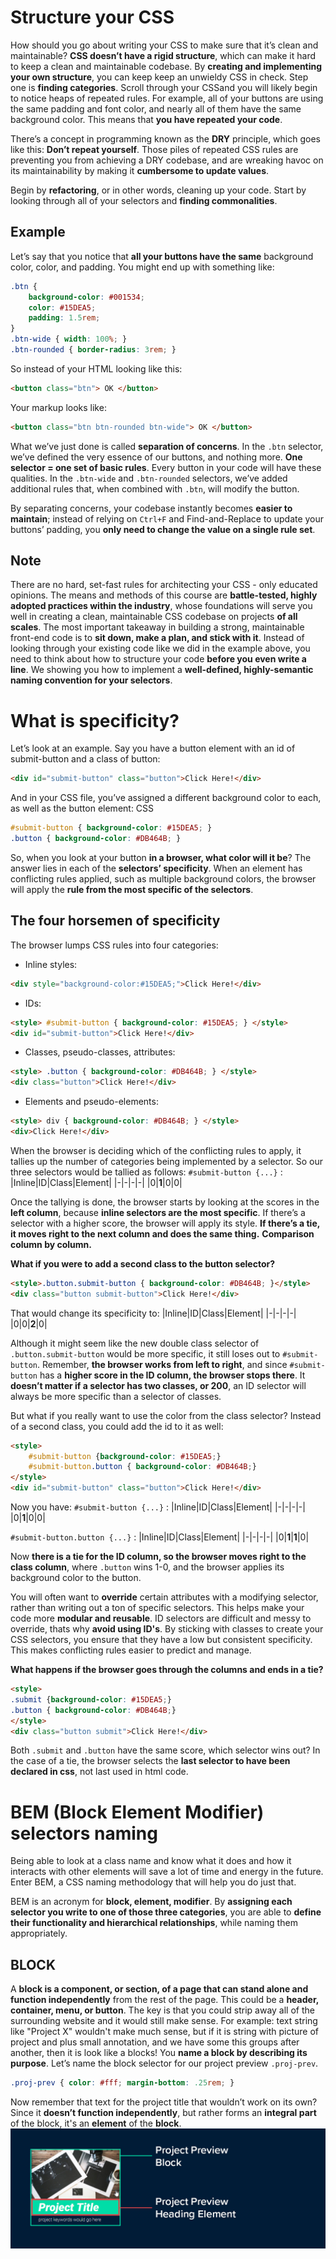 # Structure your CSS
How should you go about writing your CSS to make sure that it’s clean and maintainable? **CSS doesn’t have a rigid structure**, which can make it hard to keep a clean and maintainable codebase. By **creating and implementing your own structure**, you can keep keep an unwieldy CSS in check. Step one is **finding categories**. Scroll through your CSSand you will likely begin to notice heaps of repeated rules. For example, all of your buttons are using the same padding and font color, and nearly all of them have the same background color. This means that **you have repeated your code**. 

There’s a concept in programming known as the **DRY** principle, which goes like this: **Don’t repeat yourself**. Those piles of repeated CSS rules are preventing you from achieving a DRY codebase, and are wreaking havoc on its maintainability by making it **cumbersome to update values**. 

Begin by **refactoring**, or in other words, cleaning up your code. Start by looking through all of your selectors and **finding commonalities**.

## Example
Let’s say that you notice that **all your buttons have the same** background color, color, and padding. You might end up with something like:
```css
.btn {
    background-color: #001534;
    color: #15DEA5;
    padding: 1.5rem;
}
.btn-wide { width: 100%; }
.btn-rounded { border-radius: 3rem; }
```
So instead of your HTML looking like this:
```html
<button class="btn"> OK </button>
```
Your markup looks like: 
```html
<button class="btn btn-rounded btn-wide"> OK </button>
```

What we’ve just done is called **separation of concerns**. In the `.btn` selector, we’ve defined the very essence of our buttons, and nothing more. **One selector = one set of basic rules**. Every button in your code will have these qualities. In the `.btn-wide` and `.btn-rounded` selectors, we’ve added additional rules that, when combined with `.btn`, will modify the button. 

By separating concerns, your codebase instantly becomes **easier to maintain**; instead of relying on  `Ctrl+F` and Find-and-Replace to update your buttons’ padding, you **only need to change the value on a single rule set**.

## Note
There are no hard, set-fast rules for architecting your CSS - only educated opinions. The means and methods of this course are **battle-tested, highly adopted practices within the industry**, whose foundations will serve you well in creating a clean, maintainable CSS codebase on projects **of all scales**.  The most important takeaway in building a strong, maintainable front-end code is to **sit down, make a plan, and stick with it**.  Instead of looking through your existing code like we did in the example above, you need to think about how to structure your code **before you even write a line**. We showing you how to implement a **well-defined, highly-semantic naming convention for your selectors**. 

# What is specificity?
Let’s look at an example.  Say you have a button element with an  id  of submit-button  and a class of button:
```html
<div id="submit-button" class="button">Click Here!</div>
```
And in your CSS file, you’ve assigned a different background color to each, as well as the button element:
 CSS
```css
#submit-button { background-color: #15DEA5; }
.button { background-color: #DB464B; }
```
So, when you look at your button **in a browser, what color will it be**? The answer lies in each of the **selectors’ specificity**. When an element has conflicting rules applied, such as multiple background colors, the browser will apply the **rule from the most specific of the selectors**.
## The four horsemen of specificity
The browser lumps CSS rules into four categories:
- Inline styles: 
```html
<div style="background-color:#15DEA5;">Click Here!</div>
```
- IDs:
```html
<style> #submit-button { background-color: #15DEA5; } </style>
<div id="submit-button">Click Here!</div>
```
- Classes, pseudo-classes, attributes:
```html
<style> .button { background-color: #DB464B; } </style>
<div class="button">Click Here!</div>
```
- Elements and pseudo-elements:
```html
<style> div { background-color: #DB464B; } </style>
<div>Click Here!</div>
```
When the browser is deciding which of the conflicting rules to apply, it tallies up the number of categories being implemented by a selector. So our three selectors would be tallied as follows:
`#submit-button {...}` :
|Inline|ID|Class|Element|
|-|-|-|-|
|0|**1**|0|0|

Once the tallying is done, the browser starts by looking at the scores in the **left column**, because **inline selectors are the most specific**. If there’s a selector with a higher score, the browser will apply its style. **If there’s a tie, it moves right to the next column and does the same thing.** **Comparison column by column.**

**What if you were to add a second class to the button selector?**
```html
<style>.button.submit-button { background-color: #DB464B; }</style>
<div class="button submit-button">Click Here!</div>
```
That would change its specificity to:
|Inline|ID|Class|Element|
|-|-|-|-|
|0|0|**2**|0|

Although it might seem like the new double class selector of `.button.submit-button` would be more specific, it still loses out to `#submit-button`. Remember, **the browser works from left to right**, and since `#submit-button` has a **higher score in the ID column, the browser stops there**. It **doesn’t matter if a selector has two classes, or 200**, an ID selector will always be more specific than a selector of classes.

But what if you really want to use the color from the class selector? Instead of a second class, you could add the  id  to it as well:
```html
<style>
    #submit-button {background-color: #15DEA5;}
    #submit-button.button { background-color: #DB464B;}
</style>
<div id="submit-button" class="button">Click Here!</div>
```
Now you have: `#submit-button {...}`  :
|Inline|ID|Class|Element|
|-|-|-|-|
|0|**1**|0|0|

`#submit-button.button {...}` :
|Inline|ID|Class|Element|
|-|-|-|-|
|0|**1**|**1**|0|

Now **there is a tie for the ID column, so the browser moves right to the class column**, where  `.button` wins 1-0, and the browser applies its background color to the button.

You will often want to **override** certain attributes with a modifying selector, rather than writing out a ton of specific selectors. This helps make your code more **modular and reusable**. ID selectors are difficult and messy to override, thats why **avoid using ID's**. By sticking with classes to create your CSS selectors, you ensure that they have a low but consistent specificity. This makes conflicting rules easier to predict and manage.

**What happens if the browser goes through the columns and ends in a tie?**
```html
<style>
.submit {background-color: #15DEA5;}
.button { background-color: #DB464B;}
</style>
<div class="button submit">Click Here!</div>
```
Both `.submit` and `.button` have the same score, which selector wins out? In the case of a tie, the browser selects the **last selector to have been declared in css**, not last used in html code.

# BEM (Block Element Modifier) selectors naming
Being able to look at a class name and know what it does and how it interacts with other elements will save a lot of time and energy in the future. Enter BEM, a CSS naming methodology that will help you do just that. 

BEM is an acronym for **block, element, modifier**. By **assigning each selector you write to one of those three categories**, you are able to **define their functionality and hierarchical relationships**, while naming them appropriately.

## BLOCK
A **block is a component, or section, of a page that can stand alone and function independently** from the rest of the page. This could be a **header, container, menu, or button**. The key is that you could strip away all of the surrounding website and it would still make sense. For example: text string like "Project X"  wouldn't make much sense, but if it is string with picture of project and plus small annotation, and we have some this groups after another, then it is look like a blocks! You **name a block by describing its purpose**. Let’s name the block selector for our project preview  `.proj-prev`.
```css
.proj-prev { color: #fff; margin-bottom: .25rem; }
```
Now remember that text for the project title that wouldn’t work on its own? Since it **doesn’t function independently**, but rather forms an **integral part** of the block, it's an **element** of the **block**.
![alt text](img/block-element.jpg)